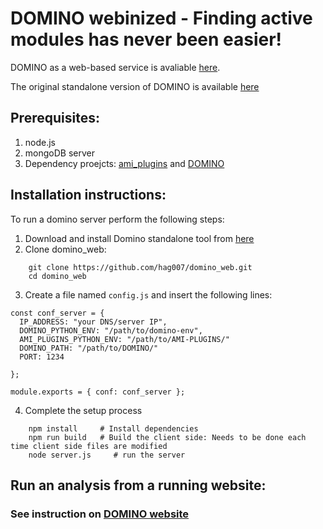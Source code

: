 # DOMINO webinized - Finding active modules has never been easier!

DOMINO as a web-based service is avaliable [here](http://domino.cs.tau.ac.il/).

The original standalone version of DOMINO is available [here](https://github.com/Shamir-Lab/DOMINO)

## Prerequisites:
1. node.js
2. mongoDB server
3. Dependency proejcts: [ami_plugins](https://github.com/Shamir-Lab/ami_plugins) and [DOMINO](https://github.com/Shamir-Lab/domino)

## Installation instructions:
To run a domino server perform the following steps:
1. Download and install Domino standalone tool from [here](https://github.com/Shamir-Lab/DOMINO)
2. Clone domino_web:
```
    git clone https://github.com/hag007/domino_web.git
    cd domino_web
```
3. Create a file named `config.js` and insert the following lines:
```
const conf_server = {
  IP_ADDRESS: "your DNS/server IP",
  DOMINO_PYTHON_ENV: "/path/to/domino-env",
  AMI_PLUGINS_PYTHON_ENV: "/path/to/AMI-PLUGINS/"
  DOMINO_PATH: "/path/to/DOMINO/"
  PORT: 1234

};

module.exports = { conf: conf_server };
```
4. Complete the setup process
```
    npm install     # Install dependencies
    npm run build   # Build the client side: Needs to be done each time client side files are modified
    node server.js     # run the server
```

## Run an analysis from a running website: 

### See instruction on [DOMINO website](http://domino.cs.tau.ac.il/)
